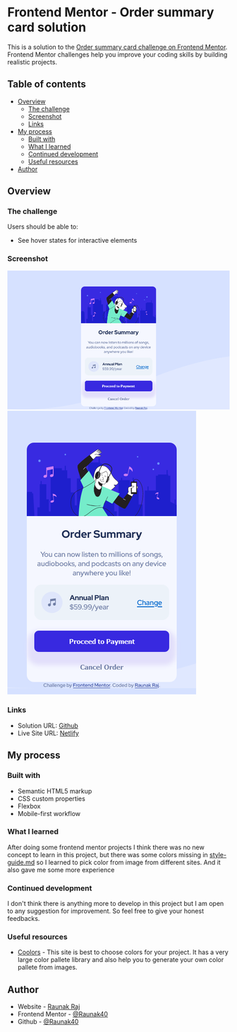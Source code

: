# Frontend Mentor - Order summary card solution

This is a solution to the [Order summary card challenge on Frontend Mentor](https://www.frontendmentor.io/challenges/order-summary-component-QlPmajDUj). Frontend Mentor challenges help you improve your coding skills by building realistic projects. 

## Table of contents

- [Overview](#overview)
  - [The challenge](#the-challenge)
  - [Screenshot](#screenshot)
  - [Links](#links)
- [My process](#my-process)
  - [Built with](#built-with)
  - [What I learned](#what-i-learned)
  - [Continued development](#continued-development)
  - [Useful resources](#useful-resources)
- [Author](#author)

## Overview

### The challenge

Users should be able to:

- See hover states for interactive elements

### Screenshot

![](/design/desktop-design.png)
![](/design/mobile-design.png)

### Links

- Solution URL: [Github](https://your-solution-url.com)
- Live Site URL: [Netlify](https://your-live-site-url.com)

## My process

### Built with

- Semantic HTML5 markup
- CSS custom properties
- Flexbox
- Mobile-first workflow

### What I learned

After doing some frontend mentor projects I think there was no new concept to learn in this project, but there was some colors missing in [style-guide.md](style-guide.md) so I learned to pick color from image from different sites. And it also gave me some more experience

### Continued development

I don't think there is anything more to develop in this project but I am open to any suggestion for improvement. So feel free to give your honest feedbacks. 

### Useful resources

- [Coolors](https://coolors.co) - This site is best to choose colors for your project. It has a very large color pallete library and also help you to generate your own color pallete from images. 

## Author

- Website - [Raunak Raj](https://www.your-site.com)
- Frontend Mentor - [@Raunak40](https://www.frontendmentor.io/profile/Raunak40)
- Github - [@Raunak40](https://www.twitter.com/)